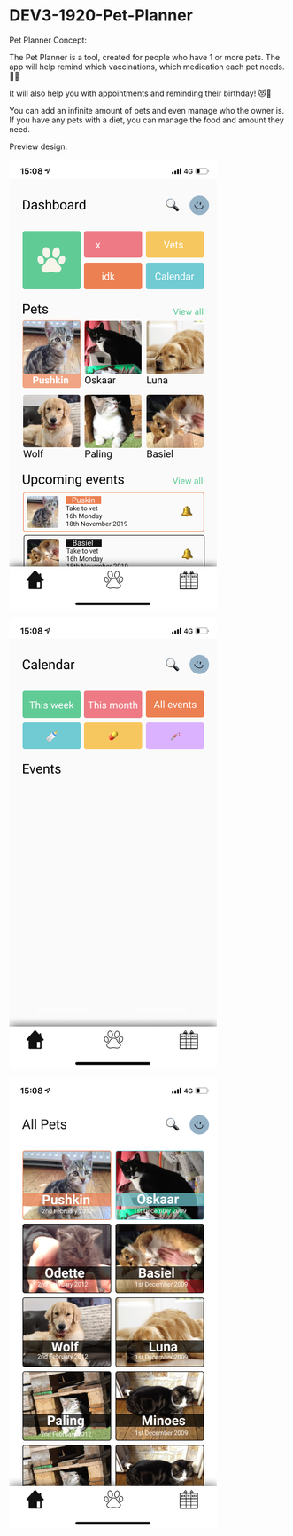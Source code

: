# DEV3-1920-Pet-Planner

Pet Planner Concept:

The Pet Planner is a tool, created for people who have 1 or more pets.
The app will help remind which vaccinations, which medication each pet needs. 💉💊

It will also help you with appointments and reminding their birthday! 😻🎂

You can add an infinite amount of pets and even manage who the owner is.
If you have any pets with a diet, you can manage the food and amount they need.

Preview design:

![Image of Home Page](https://github.com/devinekask/1920-DEV3-plan-it-geenens-vandeweghe/blob/develop/src/assets/preview/home.png)

![Image of Calendar Page](https://github.com/devinekask/1920-DEV3-plan-it-geenens-vandeweghe/blob/develop/src/assets/preview/calendar.png)

![Image of Pets Page](https://github.com/devinekask/1920-DEV3-plan-it-geenens-vandeweghe/blob/develop/src/assets/preview/pets.png)

